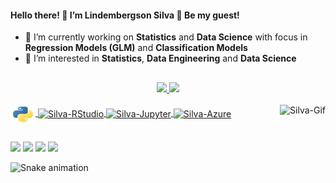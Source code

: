#### Hello there! 🎲 I’m Lindembergson Silva 👋 Be my guest!

- 🌱 I’m currently working on **Statistics** and **Data Science** with focus in **Regression Models (GLM)** and 
   **Classification Models**  
- 👀 I’m interested in **Statistics**, **Data Engineering** and **Data Science** 
##

<div align="center">
  <a href="https://github.com/lasilva0">
  <img height="180em" src="https://github-readme-stats.vercel.app/api?username=lasilva0&show_icons=true&theme=dark&include_all_commits=true&count_private=true"/>
  <img height="180em" src="https://github-readme-stats.vercel.app/api/top-langs/?username=lasilva0&layout=compact&langs_count=7&theme=dark"/>
</div>

<div style="display: inline_block"><br>
  <img align="center" alt="Silva-Python"  height="30" width="40" src="https://raw.githubusercontent.com/devicons/devicon/master/icons/python/python-original.svg">
  <img align="center" alt="Silva-RStudio" height="30" width="40" src="https://cdn.jsdelivr.net/gh/devicons/devicon/icons/rstudio/rstudio-plain.svg">
  <img align="center" alt="Silva-Jupyter" height="30" width="40" src="https://cdn.jsdelivr.net/gh/devicons/devicon/icons/jupyter/jupyter-original-wordmark.svg">
  <img align="center" alt="Silva-Azure"   height="30" width="40" src="https://cdn.jsdelivr.net/gh/devicons/devicon/icons/azure/azure-original.svg">
  <img align = "right" alt="Silva-Gif" height="150" src="https://i.picasion.com/pic92/19bc3bf9f3d8a2975bc262e6ffa5c50e.gif">
</div>
  
  ##  

<div>
  <a href = "mailto:lasilva.ufc@gmail.com"><img src="https://img.shields.io/badge/Gmail-D14836?style=for-the-badge&logo=gmail&logoColor=white" target="_blank"></a>
  <a href="https://instagram.com/berg.s" target="_blank"><img src="https://img.shields.io/badge/-Instagram-%23E4405F?style=for-the-badge&logo=instagram&logoColor=white" target="_blank"></a>
 <!--- <a href="https://discord.gg/wagxzStdcR" target="_blank"><img src="https://img.shields.io/badge/Discord-7289DA?style=for-the-badge&logo=discord&logoColor=white" target="_blank"></a> --->
  <a href="https://www.linkedin.com/in/lindembergson-silva-512645164" target="_blank"><img src="https://img.shields.io/badge/-LinkedIn-%230077B5?style=for-the-badge&logo=linkedin&logoColor=white" target="_blank"></a> 
  <a href="https://medium.com/@lasilva.ufc" target="_blank"><img src="https://img.shields.io/badge/Medium-12100E?style=for-the-badge&logo=medium&logoColor=white" target="_blank"></a> 
  
![Snake animation](https://github.com/lasilva0/lasilva0/blob/output/github-contribution-grid-snake.svg)
  
</div>


